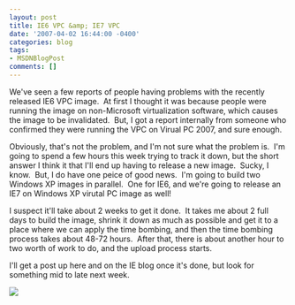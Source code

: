 ```yaml
---
layout: post
title: IE6 VPC &amp; IE7 VPC
date: '2007-04-02 16:44:00 -0400'
categories: blog
tags:
- MSDNBlogPost
comments: []
---
```


We've seen a few reports of people having problems with the recently released IE6 VPC image.  At first I thought it was because people were running the image on non-Microsoft virtualization software, which causes the image to be invalidated.  But, I got a report internally from someone who confirmed they were running the VPC on Virual PC 2007, and sure enough.

Obviously, that's not the problem, and I'm not sure what the problem is.  I'm going to spend a few hours this week trying to track it down, but the short answer I think it that I'll end up having to release a new image.  Sucky, I know.  But, I do have one peice of good news.  I'm going to build two Windows XP images in parallel.  One for IE6, and we're going to release an IE7 on Windows XP virutal PC image as well!

I suspect it'll take about 2 weeks to get it done.  It takes me about 2 full days to build the image, shrink it down as much as possible and get it to a place where we can apply the time bombing, and then the time bombing process takes about 48-72 hours.  After that, there is about another hour to two worth of work to do, and the upload process starts.

I'll get a post up here and on the IE blog once it's done, but look for something mid to late next week.

![](http://blogs.msdn.com/aggbug.aspx?PostID=2014255)